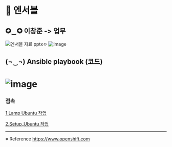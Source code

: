 # 📕 엔서블


## ✪‿✪ 이창준 -> 업무
![엔서블 자료 pptxㅇ](https://user-images.githubusercontent.com/68671394/120903854-81cc9c00-c5fd-11eb-8c82-6b9adc1e80af.jpg)
![image](https://user-images.githubusercontent.com/68671394/133375727-59b127d8-26f0-40d4-9ebb-ac27c9d914d2.png)




## (¬‿¬) Ansible playbook (코드)


![image](https://user-images.githubusercontent.com/68671394/133376442-39935319-5f7b-4ac6-966f-887e065fa008.png)
=============================================================
### 접속
[1.Lamp Ubuntu 작업](https://github.com/lechangjun/PORTFOLIO--OpenShift_Deploy/blob/main/%EC%BD%94%EB%93%9C/ansible_playbooks/ansible-playbooks/lamp_ubuntu1804/playbook.yml)


[2.Setup_Ubuntu 작업](https://github.com/lechangjun/PORTFOLIO--OpenShift_Deploy/blob/main/%EC%BD%94%EB%93%9C/ansible_playbooks/ansible-playbooks/setup_ubuntu1804/playbook.yml)

***
 ※ Reference  https://www.openshift.com
                            
